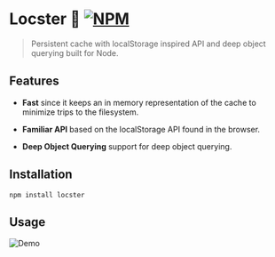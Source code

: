 # Locster 🦀 [![NPM](https://img.shields.io/npm/v/locster.svg)](https://npmjs.com/package/locster)

> Persistent cache with localStorage inspired API and deep object querying built for Node.

## Features

* **Fast** since it keeps an in memory representation of the cache to minimize trips to the filesystem.

* **Familiar API** based on the localStorage API found in the browser.

* **Deep Object Querying** support for deep object querying.


## Installation

```
npm install locster
```

## Usage

![Demo](https://res.cloudinary.com/do5g7neuw/image/upload/v1520194271/carbon_2_a3rebx.png)


